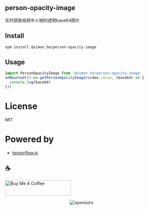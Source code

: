 ## person-opacity-image
实时获取视频中人物的透明base64图片

## Install
```bash
npm install @simon_he/person-opacity-image
```

## Usage
```js
import PersonOpacityImage from '@simon_he/person-opacity-image'
onMounted(() => getPersonOpacityImage(video.value, (base64) => {
  console.log(base64)
}))
```

# License
MIT

# Powered by
- [tensorflow.js](https://github.com/tensorflow/tfjs-models)

## :coffee: 
<a href="https://github.com/Simon-He95/sponsor" target="_blank"><img src="https://cdn.buymeacoffee.com/buttons/default-orange.png" alt="Buy Me A Coffee" style="height: 51px !important;width: 217px !important;" ></a>

<span><div align="center">![sponsors](https://www.hejian.club/images/sponsors.jpg)</div></span>


